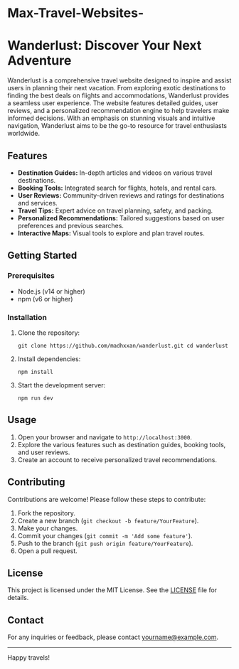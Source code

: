 # Max-Travel-Websites-
<h1>Wanderlust: Discover Your Next Adventure</h1>
    <p>Wanderlust is a comprehensive travel website designed to inspire and assist users in planning their next vacation. From exploring exotic destinations to finding the best deals on flights and accommodations, Wanderlust provides a seamless user experience. The website features detailed guides, user reviews, and a personalized recommendation engine to help travelers make informed decisions. With an emphasis on stunning visuals and intuitive navigation, Wanderlust aims to be the go-to resource for travel enthusiasts worldwide.</p>
    <h2>Features</h2>
    <ul>
        <li><strong>Destination Guides:</strong> In-depth articles and videos on various travel destinations.</li>
        <li><strong>Booking Tools:</strong> Integrated search for flights, hotels, and rental cars.</li>
        <li><strong>User Reviews:</strong> Community-driven reviews and ratings for destinations and services.</li>
        <li><strong>Travel Tips:</strong> Expert advice on travel planning, safety, and packing.</li>
        <li><strong>Personalized Recommendations:</strong> Tailored suggestions based on user preferences and previous searches.</li>
        <li><strong>Interactive Maps:</strong> Visual tools to explore and plan travel routes.</li>
    </ul>
    <h2>Getting Started</h2>
     <h3>Prerequisites</h3>
    <ul>
        <li>Node.js (v14 or higher)</li>
        <li>npm (v6 or higher)</li>
    </ul>
    <h3>Installation</h3>
    <ol>
        <li>Clone the repository:
            <pre><code>git clone https://github.com/madhxxan/wanderlust.git cd wanderlust</code></pre>
        </li>
        <li>Install dependencies:
            <pre><code>npm install</code></pre>
        </li>
        <li>Start the development server:
            <pre><code>npm run dev</code></pre>
        </li>
    </ol>
    <h2>Usage</h2>
    <ol>
        <li>Open your browser and navigate to <code>http://localhost:3000</code>.</li>
        <li>Explore the various features such as destination guides, booking tools, and user reviews.</li>
        <li>Create an account to receive personalized travel recommendations.</li>
    </ol>
    <h2>Contributing</h2>
    <p>Contributions are welcome! Please follow these steps to contribute:</p>
    <ol>
        <li>Fork the repository.</li>
        <li>Create a new branch (<code>git checkout -b feature/YourFeature</code>).</li>
        <li>Make your changes.</li>
        <li>Commit your changes (<code>git commit -m 'Add some feature'</code>).</li>
        <li>Push to the branch (<code>git push origin feature/YourFeature</code>).</li>
        <li>Open a pull request.</li>
    </ol>
    <h2>License</h2>
    <p>This project is licensed under the MIT License. See the <a href="LICENSE">LICENSE</a> file for details.</p>
    <h2>Contact</h2>
    <p>For any inquiries or feedback, please contact <a href="mailto:yourname@example.com">yourname@example.com</a>.</p>
    <hr>
    <p>Happy travels!</p>

    
    

    

